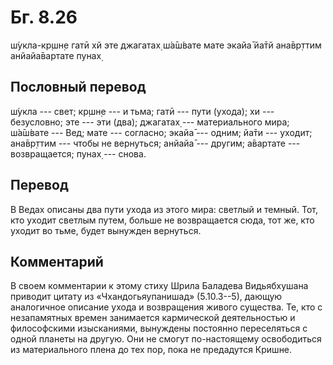 # Бг. 8.26
ш́укла-кр̣шн̣е гатӣ хй эте
джагатах̣ ш́а̄ш́вате мате
экайа̄ йа̄тй ана̄вр̣ттим
анйайа̄вартате пунах̣
## Пословный перевод

ш́укла --- свет; кр̣шн̣е --- и тьма; гатӣ --- пути (ухода); хи ---
безусловно; эте --- эти (два); джагатах̣ --- материального мира; ш́а̄ш́вате
--- Вед; мате --- согласно; экайа̄ --- одним; йа̄ти --- уходит; ана̄вр̣ттим
--- чтобы не вернуться; анйайа̄ --- другим; а̄вартате --- возвращается;
пунах̣ --- снова.

## Перевод

В Ведах описаны два пути ухода из этого мира: светлый и темный. Тот, кто
уходит светлым путем, больше не возвращается сюда, тот же, кто уходит во
тьме, будет вынужден вернуться.

## Комментарий

В своем комментарии к этому стиху Шрила Баладева Видьябхушана приводит
цитату из «Чхандогьяупанишад» (5.10.3--5), дающую аналогичное описание
ухода и возвращения живого существа. Те, кто с незапамятных времен
занимается кармической деятельностью и философскими изысканиями,
вынуждены постоянно переселяться с одной планеты на другую. Они не
смогут по-настоящему освободиться из материального плена до тех пор,
пока не предадутся Кришне.
